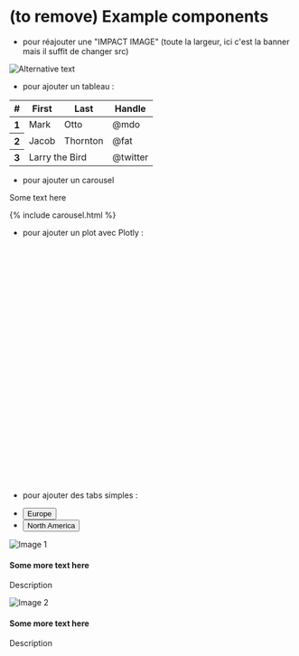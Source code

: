

# (to remove) Example components

- pour réajouter une "IMPACT IMAGE" (toute la largeur, ici c'est la banner mais il suffit de changer src)
<div class="big-image-wrapper">
  <img src="{{ '/assets/img/banner.jpg' | relative_url }}" alt="Alternative text" class="big-image">
</div>
<div class="big-image-spacer"></div>


- pour ajouter un tableau :

<table class="table table-striped">
  <thead>
    <tr>
      <th scope="col">#</th>
      <th scope="col">First</th>
      <th scope="col">Last</th>
      <th scope="col">Handle</th>
    </tr>
  </thead>
  <tbody>
    <tr>
      <th scope="row">1</th>
      <td>Mark</td>
      <td>Otto</td>
      <td>@mdo</td>
    </tr>
    <tr>
      <th scope="row">2</th>
      <td>Jacob</td>
      <td>Thornton</td>
      <td>@fat</td>
    </tr>
    <tr>
      <th scope="row">3</th>
      <td colspan="2">Larry the Bird</td>
      <td>@twitter</td>
    </tr>
  </tbody>
</table>

- pour ajouter un carousel

<div class="container-fluid">
  <div class="row justify-content-center">
    <div class="col-8">
      <p>Some text here</p>
    </div>
    <div class="col-4">
      {% include carousel.html %}
    </div>
  </div>
</div>

- pour ajouter un plot avec Plotly :

<!-- ATTENTION il faut que 'basic-plot' corresponde à l'argument de newPlot() dans basic_plot.js !! -->
<div id="basic-plot" style="width: 620px; height: 420px;"></div>
<script src="{{ '/assets/js/basic_plot.js' | relative_url }}"></script>

- pour ajouter des tabs simples :

<ul class="nav nav-underline" id="sampleTabs" role="tablist">
  <li class="nav-item" role="presentation">
    <button class="nav-link active" id="europe-wordcloud-tab" data-bs-toggle="tab" data-bs-target="#europe-wordcloud" type="button" role="tab" aria-controls="europe-wordcloud" aria-selected="true">
      Europe
    </button>
  </li>
  <li class="nav-item" role="presentation">
    <button class="nav-link" id="america-wordcloud-tab" data-bs-toggle="tab" data-bs-target="#america-wordcloud" type="button" role="tab" aria-controls="america-wordcloud" aria-selected="false">
      North America
    </button>
  </li>
</ul>

<div class="tab-content mt-3" id="sampleTabsContent">
  <div class="tab-pane fade show active" id="europe-wordcloud" role="tabpanel" aria-labelledby="europe-wordcloud-tab">
    <div class="card w-25">
      <img src="{{ '/assets/img/test1.jpg' | relative_url }}" alt="Image 1" class="card-img-top">
      <div class="card-body">
        <h4 class="card-title">Some more text here </h4>
        <p class="card-text">Description</p>
      </div>
    </div>
  </div>
  <div class="tab-pane fade" id="america-wordcloud" role="tabpanel" aria-labelledby="america-wordcloud-tab">
    <div class="card w-25">
    <img src="{{ '/assets/img/test2.jpg' | relative_url }}" alt="Image 2" class="card-img-top">
      <div class="card-body">
        <h4 class="card-title">Some more text here </h4>
        <p class="card-text">Description</p>
      </div>
    </div>
  </div>
</div>
